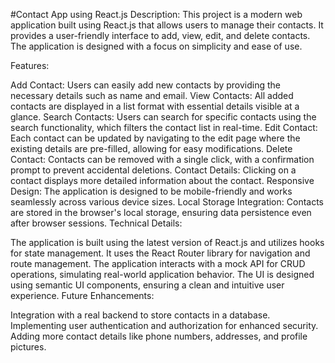 #Contact App using React.js
Description:
This project is a modern web application built using React.js that allows users to manage their contacts. It provides a user-friendly interface to add, view, edit, and delete contacts. The application is designed with a focus on simplicity and ease of use.

Features:

Add Contact: Users can easily add new contacts by providing the necessary details such as name and email.
View Contacts: All added contacts are displayed in a list format with essential details visible at a glance.
Search Contacts: Users can search for specific contacts using the search functionality, which filters the contact list in real-time.
Edit Contact: Each contact can be updated by navigating to the edit page where the existing details are pre-filled, allowing for easy modifications.
Delete Contact: Contacts can be removed with a single click, with a confirmation prompt to prevent accidental deletions.
Contact Details: Clicking on a contact displays more detailed information about the contact.
Responsive Design: The application is designed to be mobile-friendly and works seamlessly across various device sizes.
Local Storage Integration: Contacts are stored in the browser's local storage, ensuring data persistence even after browser sessions.
Technical Details:

The application is built using the latest version of React.js and utilizes hooks for state management.
It uses the React Router library for navigation and route management.
The application interacts with a mock API for CRUD operations, simulating real-world application behavior.
The UI is designed using semantic UI components, ensuring a clean and intuitive user experience.
Future Enhancements:

Integration with a real backend to store contacts in a database.
Implementing user authentication and authorization for enhanced security.
Adding more contact details like phone numbers, addresses, and profile pictures.
